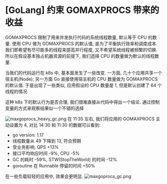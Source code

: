 # [GoLang] 约束 GOMAXPROCS 带来的收益

GOMAXPROCS 限制了用来并发执行代码的系统线程数量, 默认等于 CPU 的数量.
使用 CPU 做为 GOMAXPROCS 的默认值, 是为了平衡执行效率和调度成本.
我们即希望有尽可能多的线程来提高并行程度, 又不希望系统线程被频繁的切换.
所以在假设基本独占机器资源的前提下, 我们选择 CPU 的数量做为默认的线程数量.

当我们的代码运行在 k8s 中, 基本面发生了一些改变.
一方面, 几十个应用共享一个宿主机(Node);
另一方面 Go 直接使用宿主机的 CPU 数量做为 GOMAXPROCS 的默认值.
于是出现了一些类似, 应用假设的 CPU 数量是 1, 但是默认创建了 64 个线程的情况.

这种 k8s 下的默认行为是否合理, 我们很难直接从代码中得出一个结论.
通过控制变量的方式来观察结果似一个不错的选择

![maxgoprocs_heavy_gc.png](./images/maxgoprocs_heavy_gc.png)
在 11:35 左右, 我们将应用的 GOMAXPROCS 主动设置为 4, 对比 14:30 和 11:30 的数据可以看到:

- go version: 1.17
- 线程数量从 49 下降到 13, 符合预期
- 受业务影响, QPS +13%
- 接口平均响应时间 -9%, CPU -5%
- GC 的耗时 -59%, STW(StopTheWorld) 的时间 -12%
- goroutine 在 Runnable 停留的时间 +50%

在一些负载较轻的应用中, 效果会更明显.
![maxgoprocs_gc.png](./images/maxgoprocs_gc.png)
